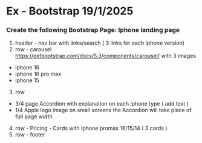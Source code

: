 # Ex - Bootstrap 19/1/2025

### Create the following Bootstrap Page: Iphone landing page

1. header - nav bar with links/search ( 3 links for each Iphone version)
2. row - carousel https://getbootstrap.com/docs/5.3/components/carousel/ with 3 images

- iphone 16
- iphone 16 pro max
- iphone 15

3. row

- 3/4 page Accordion with explanation on each iphone type ( add text )
- 1/4 Apple logo image
  on small screens the Accordion will take place of full page width

4. row - Pricing - Cards with Iphone promax 16/15/14 ( 3 cards )
5. row - footer
